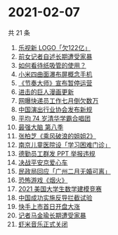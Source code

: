 # 2021-02-07

共 21 条

<!-- BEGIN -->
<!-- 最后更新时间 Sun Feb 07 2021 15:04:03 GMT+0800 (CST) -->
1. [乐视新 LOGO「欠122亿」](https://www.zhihu.com/search?q=乐视)
1. [前女记者自述长期遭受家暴](https://www.zhihu.com/search?q=马金瑜家暴)
1. [如何看待纸吸管的使用？](https://www.zhihu.com/search?q=纸吸管)
1. [小米四曲面瀑布屏概念手机](https://www.zhihu.com/search?q=小米手机)
1. [《节奏大师》宣布暂停运营](https://www.zhihu.com/search?q=节奏大师)
1. [进击的巨人漫画更新](https://www.zhihu.com/search?q=进击的巨人漫画)
1. [网曝快递员工作七月倒欠数万](https://www.zhihu.com/search?q=武汉快递员)
1. [中国演出行业协会发布新规](https://www.zhihu.com/search?q=劣迹艺人)
1. [平均 74 岁清华学霸合唱团](https://www.zhihu.com/search?q=清华合唱团唱少年)
1. [最强大脑 第八季](https://www.zhihu.com/search?q=最强大脑8)
1. [张柏芝《乘风破浪的姐姐2》](https://www.zhihu.com/search?q=张柏芝乘风破浪的姐姐2)
1. [南京儿童医院设「学习困难门诊」](https://www.zhihu.com/search?q=学习困难门诊)
1. [德勤员工群发 PPT 举报违规](https://www.zhihu.com/search?q=德勤)
1. [决战平安京爱心车](https://www.zhihu.com/search?q=决战平安京)
1. [民政局回应「广州二月无婚可离」](https://www.zhihu.com/search?q=预约离婚)
1. [恐怖游戏《烟火》](https://www.zhihu.com/search?q=烟火)
1. [2021 美国大学生数学建模竞赛](https://www.zhihu.com/search?q=2021美赛)
1. [中国成功实施反导拦截试验](https://www.zhihu.com/search?q=陆基中段反导)
1. [快手上市首日开盘大涨](https://www.zhihu.com/search?q=快手上市)
1. [记者马金瑜长期遭受家暴](https://www.zhihu.com/search?q=马金瑜家暴)
1. [虾米音乐正式关闭](https://www.zhihu.com/search?q=虾米音乐)
<!-- END -->
